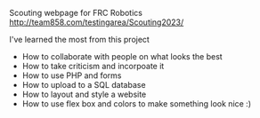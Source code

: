 Scouting webpage for FRC Robotics
http://team858.com/testingarea/Scouting2023/

I've learned the most from this project
- How to collaborate with people on what looks the best
- How to take criticism and incorpoate it
- How to use PHP and forms
- How to upload to a SQL database
- How to layout and style a website
- How to use flex box and colors to make something look nice :)
